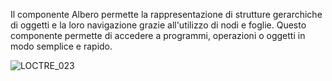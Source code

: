
Il componente Albero permette la rappresentazione di strutture gerarchiche di oggetti e la loro navigazione grazie all'utilizzo di nodi e foglie. Questo componente permette di accedere a programmi, operazioni o oggetti in modo semplice e rapido.

![LOCTRE_023](http://localhost:3000/immagini/MBDOC_OPE-LOCTRE_01/LOCTRE_023.png)
